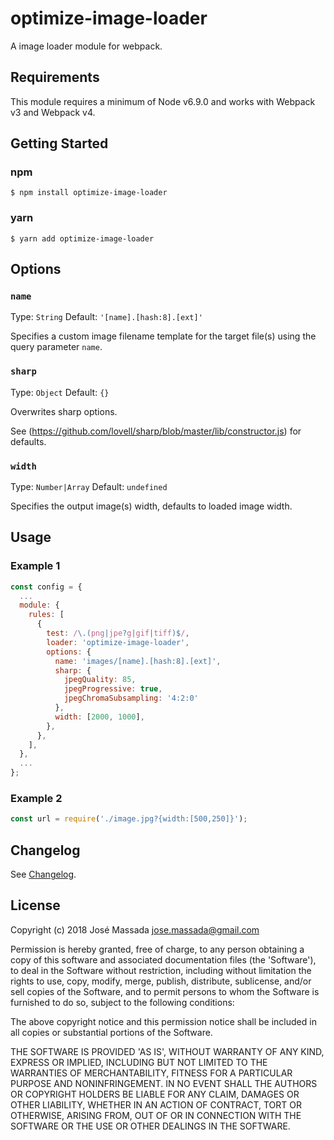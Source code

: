 # optimize-image-loader
A image loader module for webpack.

## Requirements

This module requires a minimum of Node v6.9.0 and works with Webpack v3 and Webpack v4.

## Getting Started

### npm
```console
$ npm install optimize-image-loader
```

### yarn
```console
$ yarn add optimize-image-loader
```

## Options

### `name`
Type: `String`
Default: `'[name].[hash:8].[ext]'`

Specifies a custom image filename template for the target file(s) using the
query parameter `name`.

### `sharp`
Type: `Object`
Default: `{}`

Overwrites sharp options.

See (https://github.com/lovell/sharp/blob/master/lib/constructor.js) for
defaults.

### `width`
Type: `Number|Array`
Default: `undefined`

Specifies the output image(s) width, defaults to loaded image width.

## Usage

### Example 1
```js
const config = {
  ...
  module: {
    rules: [
      {
        test: /\.(png|jpe?g|gif|tiff)$/,
        loader: 'optimize-image-loader',
        options: {
          name: 'images/[name].[hash:8].[ext]',
          sharp: {
            jpegQuality: 85,
            jpegProgressive: true,
            jpegChromaSubsampling: '4:2:0'
          },
          width: [2000, 1000],
        },
      },
    ],
  },
  ...
};
```

### Example 2
```js
const url = require('./image.jpg?{width:[500,250]}');
```

## Changelog
See [Changelog](./CHANGELOG.md).

## License
Copyright (c) 2018 José Massada <jose.massada@gmail.com>

Permission is hereby granted, free of charge, to any person obtaining
a copy of this software and associated documentation files (the
'Software'), to deal in the Software without restriction, including
without limitation the rights to use, copy, modify, merge, publish,
distribute, sublicense, and/or sell copies of the Software, and to
permit persons to whom the Software is furnished to do so, subject to
the following conditions:

The above copyright notice and this permission notice shall be
included in all copies or substantial portions of the Software.

THE SOFTWARE IS PROVIDED 'AS IS', WITHOUT WARRANTY OF ANY KIND,
EXPRESS OR IMPLIED, INCLUDING BUT NOT LIMITED TO THE WARRANTIES OF
MERCHANTABILITY, FITNESS FOR A PARTICULAR PURPOSE AND NONINFRINGEMENT.
IN NO EVENT SHALL THE AUTHORS OR COPYRIGHT HOLDERS BE LIABLE FOR ANY
CLAIM, DAMAGES OR OTHER LIABILITY, WHETHER IN AN ACTION OF CONTRACT,
TORT OR OTHERWISE, ARISING FROM, OUT OF OR IN CONNECTION WITH THE
SOFTWARE OR THE USE OR OTHER DEALINGS IN THE SOFTWARE.
